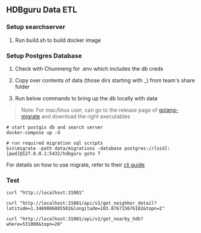 ## HDBguru Data ETL

### Setup searchserver
1. Run build.sh to build docker image

### Setup Postgres Database

1. Check with Chunmeng for .env which includes the db creds

2. Copy over contents of data (those dirs starting with _) from team's share folder

3. Run below commands to bring up the db locally with data

> Note: For mac/linux user, can go to the release page of [golang-migrate](https://github.com/golang-migrate/migrate/releases) and download the right executables

```
# start postgis db and search server
docker-compose up -d

# run required migration sql scripts
bin\migrate -path data/migrations -database postgres://[uid]:[pwd]@127.0.0.1:5432/hdbguru goto 7
```
For details on how to use migrate, refer to their [cli guide](https://github.com/golang-migrate/migrate/tree/master/cmd/migrate)

### Test
```
curl "http://localhost:31001"

curl "http://localhost:31001/api/v1/get_neighbor_detail?latitude=1.3489086885502&longitude=103.876715676102&topn=2"

curl "http://localhost:31001/api/v1/get_nearby_hdb?where=531008&topn=20"
```